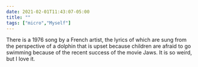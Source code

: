 ```yaml
---
date: 2021-02-01T11:43:07-05:00
title: ""
tags: ["micro","Myself"]
---
```

There is a 1976 song by a French artist, the lyrics of which are sung from the perspective of a dolphin that is upset because children are afraid to go swimming because of the recent success of the movie Jaws. It is so weird, but I love it.
